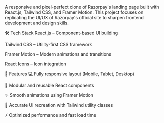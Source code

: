 A responsive and pixel-perfect clone of Razorpay's landing page built with React.js, Tailwind CSS, and Framer Motion. This project focuses on replicating the UI/UX of Razorpay's official site to sharpen frontend development and design skills.

🛠 Tech Stack
React.js – Component-based UI building

Tailwind CSS – Utility-first CSS framework

Framer Motion – Modern animations and transitions

React Icons – Icon integration

🎯 Features
💻 Fully responsive layout (Mobile, Tablet, Desktop)

🧩 Modular and reusable React components

✨ Smooth animations using Framer Motion

🎨 Accurate UI recreation with Tailwind utility classes

⚡ Optimized performance and fast load time

